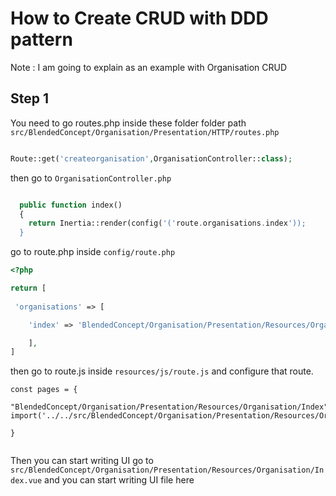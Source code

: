 
# How to Create CRUD with DDD pattern 


Note : I am going to explain as an example with Organisation CRUD
## Step 1 

You need to go routes.php inside these folder folder path
`src/BlendedConcept/Organisation/Presentation/HTTP/routes.php`


```php 

Route::get('createorganisation',OrganisationController::class);


```


then go to `OrganisationController.php`

```php

  public function index()
  {
    return Inertia::render(config('('route.organisations.index'));
  }

```

go to route.php inside `config/route.php`

```php
<?php

return [
    
 'organisations' => [

    'index' => 'BlendedConcept/Organisation/Presentation/Resources/Organisation/Index',

    ],
]

```

then go to route.js inside `resources/js/route.js` and configure that route.

```
const pages = { 

"BlendedConcept/Organisation/Presentation/Resources/Organisation/Index": import('../../src/BlendedConcept/Organisation/Presentation/Resources/Organisation/Index.vue'),

}


```

Then you can start writing UI  go to `src/BlendedConcept/Organisation/Presentation/Resources/Organisation/Index.vue` and you can start writing UI file here 





